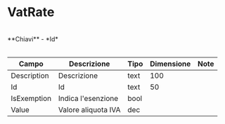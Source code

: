 # VatRate

<br>
**Chiavi**
- *Id*
<br><br>

| Campo | Descrizione | Tipo | Dimensione | Note |
| --- | --- | --- | --- | --- |
| Description | Descrizione | text | 100 |  |
| Id | Id | text | 50 |  |
| IsExemption | Indica l'esenzione | bool |  |  |
| Value | Valore aliquota IVA | dec |  |  |

